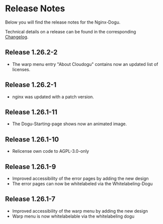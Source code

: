 # Release Notes

Below you will find the release notes for the Nginx-Dogu.

Technical details on a release can be found in the corresponding [Changelog](https://docs.cloudogu.com/de/docs/dogus/nginx/CHANGELOG/).

## Release 1.26.2-2
- The warp menu entry "About Cloudogu" contains now an updated list of licenses.

## Release 1.26.2-1
- nginx was updated with a patch version.

## Release 1.26.1-11
- The Dogu-Starting-page shows now an animated image.

## Release 1.26.1-10
- Relicense own code to AGPL-3.0-only

## Release 1.26.1-9

* Improved accessibility of the error pages by adding the new design
* The error pages can now be whitelabeled via the Whitelabeling-Dogu

## Release 1.26.1-7

* Improved accessibility of the warp menu by adding the new design
* Warp menu is now whitelabelable via the whitelabeling dogu